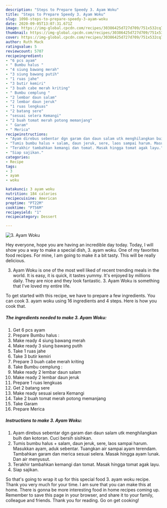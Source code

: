 ```yaml
---
description: "Steps to Prepare Speedy 3. Ayam Woku"
title: "Steps to Prepare Speedy 3. Ayam Woku"
slug: 1098-steps-to-prepare-speedy-3-ayam-woku
date: 2020-09-05T13:07:31.671Z
image: https://img-global.cpcdn.com/recipes/30386425d727d709/751x532cq70/3-ayam-woku-foto-resep-utama.jpg
thumbnail: https://img-global.cpcdn.com/recipes/30386425d727d709/751x532cq70/3-ayam-woku-foto-resep-utama.jpg
cover: https://img-global.cpcdn.com/recipes/30386425d727d709/751x532cq70/3-ayam-woku-foto-resep-utama.jpg
author: Ruth Mack
ratingvalue: 5
reviewcount: 5707
recipeingredient:
- "6 pcs ayam"
- " Bumbu halus "
- "4 siung bawang merah"
- "3 siung bawang putih"
- "1 ruas jahe"
- "3 butir kemiri"
- "3 buah cabe merah kriting"
- " Bumbu cemplung "
- "2 lembar daun salam"
- "2 lembar daun jeruk"
- "1 ruas lengkuas"
- "2 batang sere"
- "sesuai selera Kemangi"
- "2 buah tomat merah potong memanjang"
- " Garam"
- " Merica"
recipeinstructions:
- "Ayam direbus sebentar dgn garam dan daun salam utk menghilangkan buih dan kotoran. Cuci bersih sisihkan."
- "Tumis bumbu halus + salam, daun jeruk, sere, laos sampai harum. Masukkan ayam, aduk sebentar. Tuangkan air sampai ayam terendam. Tambahkan garam dan merica sesuai selera. Masak hingga ayam lunak. Dan air menyusut."
- "Terakhir tambahkan kemangi dan tomat. Masak hingga tomat agak layu."
- "Siap sajikan."
categories:
- Recipe
tags:
- 3
- ayam
- woku

katakunci: 3 ayam woku 
nutrition: 184 calories
recipecuisine: American
preptime: "PT22M"
cooktime: "PT56M"
recipeyield: "1"
recipecategory: Dessert

---
```



![3. Ayam Woku](https://img-global.cpcdn.com/recipes/30386425d727d709/751x532cq70/3-ayam-woku-foto-resep-utama.jpg)

Hey everyone, hope you are having an incredible day today. Today, I will show you a way to make a special dish, 3. ayam woku. One of my favorites food recipes. For mine, I am going to make it a bit tasty. This will be really delicious.



3. Ayam Woku is one of the most well liked of recent trending meals in the world. It is easy, it is quick, it tastes yummy. It's enjoyed by millions daily. They are nice and they look fantastic. 3. Ayam Woku is something that I've loved my entire life.


To get started with this recipe, we have to prepare a few ingredients. You can cook 3. ayam woku using 16 ingredients and 4 steps. Here is how you cook that.

<!--inarticleads1-->

##### The ingredients needed to make 3. Ayam Woku:

1. Get 6 pcs ayam
1. Prepare  Bumbu halus :
1. Make ready 4 siung bawang merah
1. Make ready 3 siung bawang putih
1. Take 1 ruas jahe
1. Take 3 butir kemiri
1. Prepare 3 buah cabe merah kriting
1. Take  Bumbu cemplung :
1. Make ready 2 lembar daun salam
1. Make ready 2 lembar daun jeruk
1. Prepare 1 ruas lengkuas
1. Get 2 batang sere
1. Make ready sesuai selera Kemangi
1. Take 2 buah tomat merah potong memanjang
1. Take  Garam
1. Prepare  Merica




<!--inarticleads2-->

##### Instructions to make 3. Ayam Woku:

1. Ayam direbus sebentar dgn garam dan daun salam utk menghilangkan buih dan kotoran. Cuci bersih sisihkan.
1. Tumis bumbu halus + salam, daun jeruk, sere, laos sampai harum. Masukkan ayam, aduk sebentar. Tuangkan air sampai ayam terendam. Tambahkan garam dan merica sesuai selera. Masak hingga ayam lunak. Dan air menyusut.
1. Terakhir tambahkan kemangi dan tomat. Masak hingga tomat agak layu.
1. Siap sajikan.




So that's going to wrap it up for this special food 3. ayam woku recipe. Thank you very much for your time. I am sure that you can make this at home. There is gonna be more interesting food in home recipes coming up. Remember to save this page in your browser, and share it to your family, colleague and friends. Thank you for reading. Go on get cooking!
